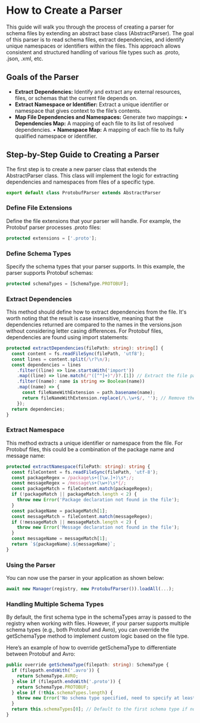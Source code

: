 # How to Create a Parser

This guide will walk you through the process of creating a parser for schema files by extending an abstract base class (AbstractParser). The goal of this parser is to read schema files, extract dependencies, and identify unique namespaces or identifiers within the files. This approach allows consistent and structured handling of various file types such as .proto, .json, .xml, etc.

## Goals of the Parser

- **Extract Dependencies:** Identify and extract any external resources, files, or schemas that the current file depends on.
- **Extract Namespace or Identifier:** Extract a unique identifier or namespace that gives context to the file’s contents.
- **Map File Dependencies and Namespaces:** Generate two mappings:
  • **Dependencies Map:** A mapping of each file to its list of resolved dependencies.
  • **Namespace Map:** A mapping of each file to its fully qualified namespace or identifier.

## Step-by-Step Guide to Creating a Parser

The first step is to create a new parser class that extends the AbstractParser class. This class will implement the logic for extracting dependencies and namespaces from files of a specific type.

```typescript
export default class ProtobufParser extends AbstractParser
```

### Define File Extensions

Define the file extensions that your parser will handle. For example, the Protobuf parser processes .proto files:

```typescript
protected extensions = ['.proto'];
```

### Define Schema Types

Specify the schema types that your parser supports. In this example, the parser supports Protobuf schemas:

```typescript
protected schemaTypes = [SchemaType.PROTOBUF];
```

### Extract Dependencies

This method should define how to extract dependencies from the file. It's worth noting that the result is case insensitive, meaning that the dependencies returned are compared to the names in the versions.json without considering letter casing differences. For Protobuf files, dependencies are found using import statements:

```typescript
protected extractDependencies(filePath: string): string[] {
  const content = fs.readFileSync(filePath, 'utf8');
  const lines = content.split(/\r?\n/);
  const dependencies = lines
    .filter((line) => line.startsWith('import'))
    .map((line) => line.match(/"([^"]+)"/)?.[1]) // Extract the file path from the import statement
    .filter((name): name is string => Boolean(name))
    .map((name) => {
      const fileNameWithExtension = path.basename(name);
      return fileNameWithExtension.replace(/\.\w+$/, ''); // Remove the extension
    });
  return dependencies;
}
```

### Extract Namespace

This method extracts a unique identifier or namespace from the file. For Protobuf files, this could be a combination of the package name and message name:

```typescript
protected extractNamespace(filePath: string): string {
  const fileContent = fs.readFileSync(filePath, 'utf-8');
  const packageRegex = /package\s+([\w.]+)\s*;/;
  const messageRegex = /message\s+(\w+)\s*{/;
  const packageMatch = fileContent.match(packageRegex);
  if (!packageMatch || packageMatch.length < 2) {
    throw new Error('Package declaration not found in the file');
  }
  const packageName = packageMatch[1];
  const messageMatch = fileContent.match(messageRegex);
  if (!messageMatch || messageMatch.length < 2) {
    throw new Error('Message declaration not found in the file');
  }
  const messageName = messageMatch[1];
  return `${packageName}.${messageName}`;
}
```

### Using the Parser

You can now use the parser in your application as shown below:

```typescript
await new Manager(registry, new ProtobufParser()).loadAll(...);
```

### Handling Multiple Schema Types

By default, the first schema type in the schemaTypes array is passed to the registry when working with files. However, if your parser supports multiple schema types (e.g., both Protobuf and Avro), you can override the getSchemaType method to implement custom logic based on the file type.

Here’s an example of how to override getSchemaType to differentiate between Protobuf and Avro:

```typescript
public override getSchemaType(filepath: string): SchemaType {
  if (filepath.endsWith('.avro')) {
    return SchemaType.AVRO;
  } else if (filepath.endsWith('.proto')) {
    return SchemaType.PROTOBUF;
  } else if (!this.schemaTypes.length) {
    throw new Error('No schema type specified, need to specify at least one schema type');
  }
  return this.schemaTypes[0]; // Default to the first schema type if no match is found
}
```
